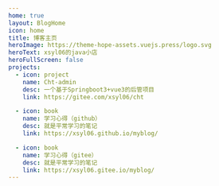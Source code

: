 ```yaml
---
home: true
layout: BlogHome
icon: home
title: 博客主页
heroImage: https://theme-hope-assets.vuejs.press/logo.svg
heroText: xsyl06的java小店
heroFullScreen: false
projects:
  - icon: project
    name: Cht-admin
    desc: 一个基于Springboot3+vue3的后管项目
    link: https://gitee.com/xsyl06/cht

  - icon: book
    name: 学习心得（github）
    desc: 就是平常学习的笔记
    link: https://xsyl06.github.io/myblog/

  - icon: book
    name: 学习心得（gitee）
    desc: 就是平常学习的笔记
    link: https://xsyl06.gitee.io/myblog/
---
```

